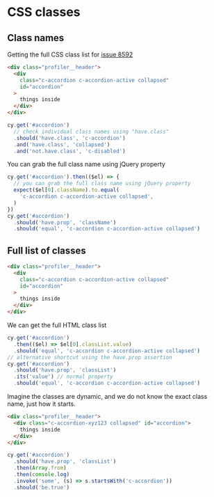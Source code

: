 # CSS classes

## Class names

Getting the full CSS class list for [issue 8592](https://github.com/cypress-io/cypress/issues/8592)

<!-- fiddle Class names -->

```html
<div class="profiler__header">
  <div
    class="c-accordion c-accordion-active collapsed"
    id="accordion"
  >
    things inside
  </div>
</div>
```

```js
cy.get('#accordion')
  // check individual class names using "have.class"
  .should('have.class', 'c-accordion')
  .and('have.class', 'collapsed')
  .and('not.have.class', 'c-disabled')
```

You can grab the full class name using jQuery property

```js
cy.get('#accordion').then(($el) => {
  // you can grab the full class name using jQuery property
  expect($el[0].className).to.equal(
    'c-accordion c-accordion-active collapsed',
  )
})
cy.get('#accordion')
  .should('have.prop', 'className')
  .should('equal', 'c-accordion c-accordion-active collapsed')
```

<!-- fiddle-end -->

## Full list of classes

<!-- fiddle Class list -->

```html
<div class="profiler__header">
  <div
    class="c-accordion c-accordion-active collapsed"
    id="accordion"
  >
    things inside
  </div>
</div>
```

We can get the full HTML class list

```js
cy.get('#accordion')
  .then(($el) => $el[0].classList.value)
  .should('equal', 'c-accordion c-accordion-active collapsed')
// alternative shortcut using the have.prop assertion
cy.get('#accordion')
  .should('have.prop', 'classList')
  .its('value') // normal property
  .should('equal', 'c-accordion c-accordion-active collapsed')
```

<!-- fiddle-end -->

<!-- fiddle Class name matching a rule -->

Imagine the classes are dynamic, and we do not know the exact class name, just how it starts.

```html
<div class="profiler__header">
  <div class="c-accordion-xyz123 collapsed" id="accordion">
    things inside
  </div>
</div>
```

```js
cy.get('#accordion')
  .should('have.prop', 'classList')
  .then(Array.from)
  .then(console.log)
  .invoke('some', (s) => s.startsWith('c-accordion'))
  .should('be.true')
```

<!-- fiddle-end -->

